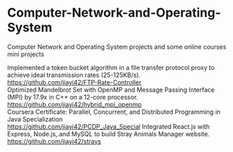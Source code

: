 # Computer-Network-and-Operating-System
Computer Network and Operating System projects and some online courses mini projects

Implemented a token bucket algorithm in a file transfer protocol proxy to achieve ideal transmission rates (25-125KB/s).\
https://github.com/jiayi42/FTP-Rate-Controller \
Optimized Mandelbrot Set with OpenMP and Message Passing Interface (MPI) by 17.9x in C++ on a 12-core processor.\
https://github.com/jiayi42/hybrid_mpi_openmp \
Coursera Certificate: Parallel, Concurrent, and Distributed Programming in Java Specialization\
https://github.com/jiayi42/PCDP_Java_Special
Integrated React.js with Express, Node.js,.and MySQL to build Stray Animals Manager website.
https://github.com/jiayi42/strays
